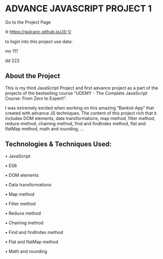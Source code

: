 # ADVANCE JAVASCRIPT PROJECT 1
Go to the Project Page

:globe_with_meridians: https://gulcanc.github.io/JS-1/

to login into this project use data:

mv 111 

dd 222

## About the Project
This is my third JavaScript Project and first advance project as a part of the projects of the bestselling course “UDEMY - The Complete JavaScript Course: From Zero to Expert!”.

I was extremely excited when working on this amazing “Bankist App” that created with advance JS techniques. The content of this project rich that it includes DOM elements, data transformations, map method, filter method, reduce method, chaining method, find and findIndex method, flat and flatMap method, math and rounding, …

## Technologies & Techniques Used:
• JavaScript

• ES6

• DOM elements

• Data transformations

• Map method

• Filter method

• Reduce method

• Chaining method

• Find and findIndex method

• Flat and flatMap method

• Math and rounding
